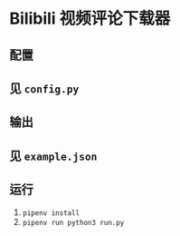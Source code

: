 # Bilibili 视频评论下载器

## 配置
见 `config.py`
---

## 输出
见 `example.json`
--

## 运行
1. `pipenv install`
2. `pipenv run python3 run.py`